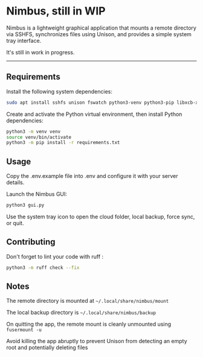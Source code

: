 # Nimbus, still in WIP

Nimbus is a lightweight graphical application that mounts a remote directory via SSHFS, synchronizes files using Unison, and provides a simple system tray interface.

It's still in work in progress.

---

## Requirements

Install the following system dependencies:

```bash
sudo apt install sshfs unison fswatch python3-venv python3-pip libxcb-xinerama0
```

Create and activate the Python virtual environment, then install Python dependencies:

```bash
python3 -m venv venv
source venv/bin/activate
python3 -m pip install -r requirements.txt
```

## Usage

Copy the .env.example file into .env and configure it with your server details.

Launch the Nimbus GUI:

```bash
python3 gui.py
```

Use the system tray icon to open the cloud folder, local backup, force sync, or quit.

## Contributing

Don't forget to lint your code with ruff :
```bash
python3 -m ruff check --fix
```

## Notes

The remote directory is mounted at `~/.local/share/nimbus/mount`

The local backup directory is `~/.local/share/nimbus/backup`

On quitting the app, the remote mount is cleanly unmounted using `fusermount -u`

Avoid killing the app abruptly to prevent Unison from detecting an empty root and potentially deleting files